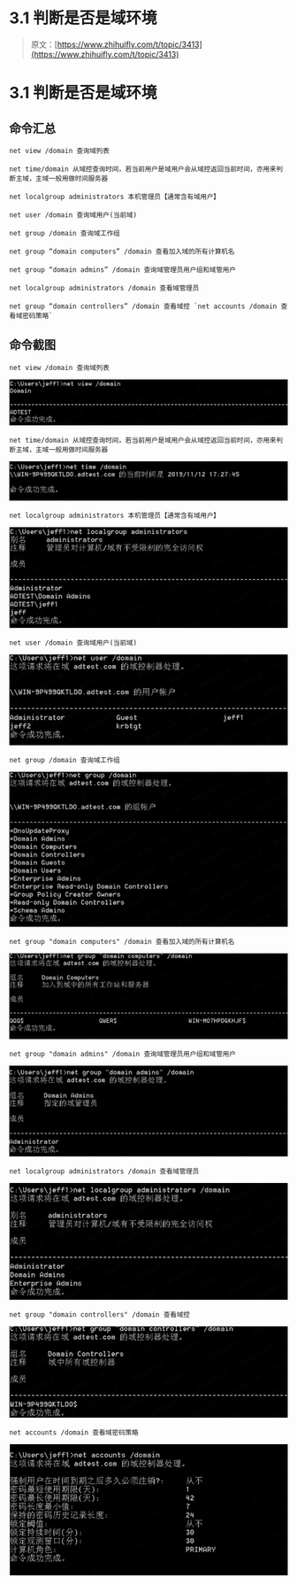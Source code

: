 # 3.1 判断是否是域环境

> 原文：[https://www.zhihuifly.com/t/topic/3413](https://www.zhihuifly.com/t/topic/3413)

# 3.1 判断是否是域环境

## 命令汇总

```
net view /domain 查询域列表

net time/domain 从域控查询时间，若当前用户是域用户会从域控返回当前时间，亦用来判 断主域，主域一般用做时间服务器

net localgroup administrators 本机管理员【通常含有域用户】

net user /domain 查询域用户(当前域)

net group /domain 查询域工作组

net group “domain computers” /domain 查看加入域的所有计算机名

net group “domain admins” /domain 查询域管理员用户组和域管用户

net localgroup administrators /domain 查看域管理员

net group “domain controllers” /domain 查看域控 `net accounts /domain 查看域密码策略` 
```

## 命令截图

```
net view /domain 查询域列表 
```

![image](img/074122530300312c7a32b4cb204b049d.png)

```
net time/domain 从域控查询时间，若当前用户是域用户会从域控返回当前时间，亦用来判 断主域，主域一般用做时间服务器 
```

![image](img/d731807e7d9ba20392e8d4361fb16c38.png)

```
net localgroup administrators 本机管理员【通常含有域用户】 
```

![image](img/dad297aeea9fadb7cfd10e9bbce92b82.png)

```
net user /domain 查询域用户(当前域) 
```

![image](img/e210bbde750657d8c2878a1db641275d.png)

```
net group /domain 查询域工作组 
```

![image](img/1fd4837206a2256a9e3cfe9ce74fc752.png)

```
net group "domain computers" /domain 查看加入域的所有计算机名 
```

![image](img/711332e8356eda9612240c7d6929a24f.png)

```
net group "domain admins" /domain 查询域管理员用户组和域管用户 
```

![image](img/9d847ffa9b85202074dc9388de2245a3.png)

```
net localgroup administrators /domain 查看域管理员 
```

![image](img/d3289068b668235800f3b39b730a0376.png)

```
net group "domain controllers" /domain 查看域控 
```

![image](img/1fd262360b3bc7c5fc2052c54ded544d.png)

```
net accounts /domain 查看域密码策略 
```

![image](img/bb6867d1aa7c7a6c55112d19e0c9cf0b.png)